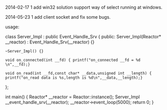 2014-02-17
1 add win32 solution support way of select running at windows.


2014-05-23
1 add client socket and fix some bugs.



usage:

class Server_Impl : public Event_Handle_Srv
{
public:
	Server_Impl(Reactor* __reactor) : Event_Handle_Srv(__reactor) {}

	~Server_Impl() {}

	void on_connected(int __fd) { printf("on_connected __fd = %d \n",__fd);}

	void on_read(int __fd,const char* __data,unsigned int __length) { printf("on_read data is %s,length is %d\n",__data,__length);}
};

int main()
{
	Reactor* __reactor = Reactor::instance();
	Server_Impl __event_handle_srv(__reactor);
	__reactor->event_loop(5000);
	return 0;
}
